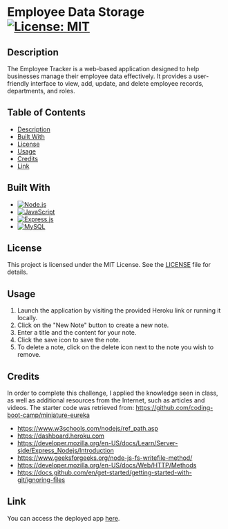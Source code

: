 # Employee Data Storage [![License: MIT](https://img.shields.io/badge/License-MIT-yellow.svg)](https://opensource.org/licenses/MIT)

## Description

The Employee Tracker is a web-based application designed to help businesses manage their employee data effectively. It provides a user-friendly interface to view, add, update, and delete employee records, departments, and roles. 



## Table of Contents

- [Description](#description)
- [Built With](#built-with)
- [License](#license)
- [Usage](#Usage)
- [Credits](#credits)
- [Link](#Link)

## Built With

- [![Node.js](https://img.shields.io/badge/Node.js-14.17.0-green)](https://nodejs.org/)
- [![JavaScript](https://img.shields.io/badge/JavaScript-ES6-yellow)](https://developer.mozilla.org/en-US/docs/Web/JavaScript)
- [![Express.js](https://img.shields.io/badge/Express.js-4.17.1-blue)](https://expressjs.com/)
- [![MySQL](https://img.shields.io/badge/MySQL-8.0.0-orange)](https://www.mysql.com/)
 

## License

This project is licensed under the MIT License. See the [LICENSE](LICENSE) file for details.

## Usage 

1. Launch the application by visiting the provided Heroku link or running it locally.
2. Click on the "New Note" button to create a new note.
3. Enter a title and the content for your note.
4. Click the save icon to save the note.
5. To delete a note, click on the delete icon next to the note you wish to remove.


## Credits

In order to complete this challenge, I applied the knowledge seen in class, as well as additional resources from the Internet, such as articles and videos. The starter code was retrieved from: https://github.com/coding-boot-camp/miniature-eureka

- https://www.w3schools.com/nodejs/ref_path.asp
- https://dashboard.heroku.com
- https://developer.mozilla.org/en-US/docs/Learn/Server-side/Express_Nodejs/Introduction
- https://www.geeksforgeeks.org/node-js-fs-writefile-method/
- https://developer.mozilla.org/en-US/docs/Web/HTTP/Methods
- https://docs.github.com/en/get-started/getting-started-with-git/ignoring-files


## Link

You can access the deployed app [here](https://fierce-meadow-00995.herokuapp.com/).
